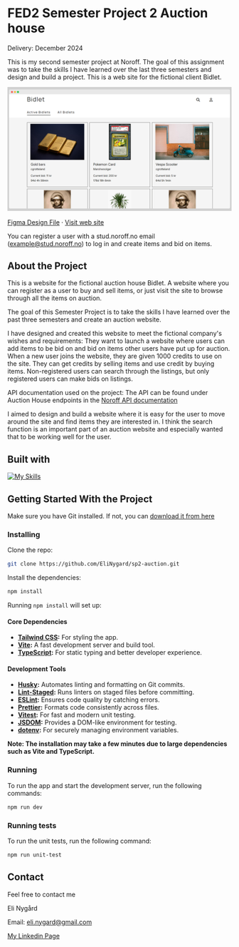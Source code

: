 # FED2 Semester Project 2 Auction house

Delivery: December 2024

This is my second semester project at Noroff. The goal of this assignment was to take the skills I have learned over the last three semesters and design and build a project. This is a web site for the fictional client Bidlet.

[![Visit Bidlet](/public/Bidlet_ss.png)](https://bidlet.netlify.app/)

[Figma Design File](https://www.figma.com/design/nYoBODpR7nOqLmfn9bv4my/Bidlet?node-id=15-12&t=j2OmR6qHapdo9zOQ-1) · [Visit web site](https://bidlet.netlify.app/)

You can register a user with a stud.noroff.no email (<example@stud.noroff.no>) to log in and create items and bid on items.

## About the Project

This is a website for the fictional auction house Bidlet. A website where you can register as a user to buy and sell items, or just visit the site to browse through all the items on auction.

The goal of this Semester Project is to take the skills I have learned over the past three semesters and create an auction website.

I have designed and created this website to meet the fictional company's wishes and requirements:
They want to launch a website where users can add items to be bid on and bid on items other users have put up for auction. When a new user joins the website, they are given 1000 credits to use on the site. They can get credits by selling items and use credit by buying items. Non-registered users can search through the listings, but only registered users can make bids on listings.

API documentation used on the project:
The API can be found under Auction House endpoints in the [Noroff API documentation](https://docs.noroff.dev/docs/v2)

I aimed to design and build a website where it is easy for the user to move around the site and find items they are interested in. I think the search function is an important part of an auction website and especially wanted that to be working well for the user.

## Built with

[![My Skills](https://skillicons.dev/icons?i=figma,vite,ts,html,tailwind)](https://skillicons.dev)

## Getting Started With the Project

Make sure you have Git installed. If not, you can [download it from here](https://git-scm.com/downloads)

### Installing

Clone the repo:

```bash
git clone https://github.com/EliNygard/sp2-auction.git
```

Install the dependencies:
  
```bash
npm install
```

Running `npm install` will set up:

#### Core Dependencies

- **[Tailwind CSS](https://tailwindcss.com/):** For styling the app.
- **[Vite](https://vitejs.dev/):** A fast development server and build tool.
- **[TypeScript](https://www.typescriptlang.org/):** For static typing and better developer experience.

#### Development Tools

- **[Husky](https://typicode.github.io/husky/):** Automates linting and formatting on Git commits.
- **[Lint-Staged](https://github.com/okonet/lint-staged):** Runs linters on staged files before committing.
- **[ESLint](https://eslint.org/):** Ensures code quality by catching errors.
- **[Prettier](https://prettier.io/):** Formats code consistently across files.
- **[Vitest](https://vitest.dev/):** For fast and modern unit testing.
- **[JSDOM](https://github.com/jsdom/jsdom):** Provides a DOM-like environment for testing.
- **[dotenv](https://github.com/motdotla/dotenv):** For securely managing environment variables.

**Note: The installation may take a few minutes due to large dependencies such as Vite and TypeScript.**

### Running

To run the app and start the development server, run the following commands:

```bash
npm run dev
```

### Running tests

To run the unit tests, run the following command:

```bash
npm run unit-test
```

## Contact

Feel free to contact me

Eli Nygård

Email: <eli.nygard@gmail.com>

[My Linkedin Page](https://www.linkedin.com/in/eli-nyg%C3%A5rd/)
